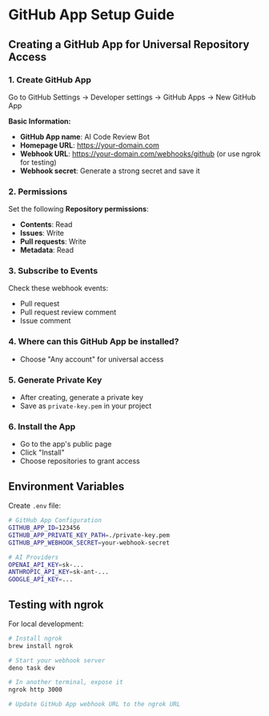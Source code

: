 # GitHub App Setup Guide

## Creating a GitHub App for Universal Repository Access

### 1. Create GitHub App

Go to GitHub Settings → Developer settings → GitHub Apps → New GitHub App

**Basic Information:**
- **GitHub App name**: AI Code Review Bot
- **Homepage URL**: https://your-domain.com
- **Webhook URL**: https://your-domain.com/webhooks/github (or use ngrok for testing)
- **Webhook secret**: Generate a strong secret and save it

### 2. Permissions

Set the following **Repository permissions**:
- **Contents**: Read
- **Issues**: Write
- **Pull requests**: Write
- **Metadata**: Read

### 3. Subscribe to Events

Check these webhook events:
- Pull request
- Pull request review comment
- Issue comment

### 4. Where can this GitHub App be installed?
- Choose "Any account" for universal access

### 5. Generate Private Key
- After creating, generate a private key
- Save as `private-key.pem` in your project

### 6. Install the App
- Go to the app's public page
- Click "Install"
- Choose repositories to grant access

## Environment Variables

Create `.env` file:
```bash
# GitHub App Configuration
GITHUB_APP_ID=123456
GITHUB_APP_PRIVATE_KEY_PATH=./private-key.pem
GITHUB_APP_WEBHOOK_SECRET=your-webhook-secret

# AI Providers
OPENAI_API_KEY=sk-...
ANTHROPIC_API_KEY=sk-ant-...
GOOGLE_API_KEY=...
```

## Testing with ngrok

For local development:
```bash
# Install ngrok
brew install ngrok

# Start your webhook server
deno task dev

# In another terminal, expose it
ngrok http 3000

# Update GitHub App webhook URL to the ngrok URL
```
